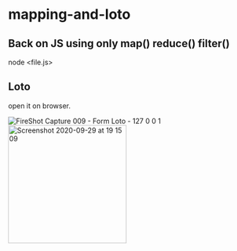 # mapping-and-loto

## Back on JS using only map() reduce() filter()
node <file.js>

## Loto
open it on browser.

![FireShot Capture 009 - Form Loto - 127 0 0 1](https://user-images.githubusercontent.com/44788022/94591297-300e8d80-0288-11eb-8ac0-8657e65156cd.png)
<img width="241" alt="Screenshot 2020-09-29 at 19 15 09" src="https://user-images.githubusercontent.com/44788022/94591299-300e8d80-0288-11eb-9587-d34433b14348.png">

